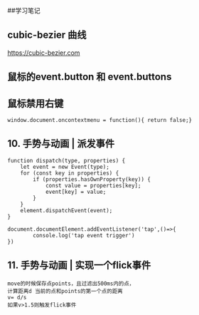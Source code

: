 ##学习笔记
 <!-- type = 'moule' -->
## cubic-bezier 曲线
https://cubic-bezier.com

## 鼠标的event.button 和 event.buttons

## 鼠标禁用右键
    window.document.oncontextmenu = function(){ return false;}

## 10. 手势与动画 | 派发事件

    function dispatch(type, properties) {
        let event = new Event(type);
        for (const key in properties) {
            if (properties.hasOwnProperty(key)) {
                const value = properties[key];
                event[key] = value;
            }
        }
        element.dispatchEvent(event);
    }

    document.documentElement.addEventListener('tap',()=>{
            console.log('tap event trigger')
    })

## 11. 手势与动画 | 实现一个flick事件
    move的时候保存点points，且过滤出500ms内的点，
    计算距离d 当前的点和points的第一个点的距离
    v= d/s
    如果v>1.5则触发flick事件


